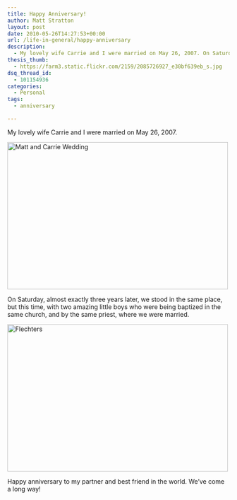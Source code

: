 ```yaml
---
title: Happy Anniversary!
author: Matt Stratton
layout: post
date: 2010-05-26T14:27:53+00:00
url: /life-in-general/happy-anniversary
description:
  - My lovely wife Carrie and I were married on May 26, 2007. On Saturday, almost exactly three years later, we stood in the same place, but this time, with two amazing little boys who were being baptized in the same church, and by the same priest, where we were married.
thesis_thumb:
  - https://farm3.static.flickr.com/2159/2085726927_e30bf639eb_s.jpg
dsq_thread_id:
  - 101154936
categories:
  - Personal
tags:
  - anniversary

---
```

My lovely wife Carrie and I were married on May 26, 2007.

[<img src="https://farm3.static.flickr.com/2415/2085822051_878e4a9555.jpg" alt="Matt and Carrie Wedding" width="500" height="333" />][1]

On Saturday, almost exactly three years later, we stood in the same place, but this time, with two amazing little boys who were being baptized in the same church, and by the same priest, where we were married.

[<img src="https://farm5.static.flickr.com/4025/4630446513_afbae3d361.jpg" alt="Flechters" width="500" height="333" />][2]

Happy anniversary to my partner and best friend in the world. We&#8217;ve come a long way!

 [1]: https://www.flickr.com/photos/mugsy/2085822051/ "Matt and Carrie Wedding by Matt Stratton, on Flickr"
 [2]: https://www.flickr.com/photos/mugsy/4630446513/ "Flechters by Matt Stratton, on Flickr"